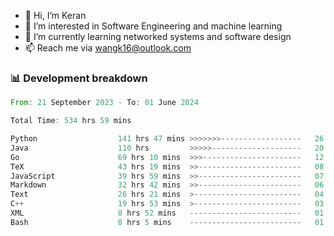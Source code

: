- 👋 Hi, I’m Keran
- 👀 I’m interested in Software Engineering and machine learning
- 🌱 I’m currently learning networked systems and software design
- 📫 Reach me via wangk16@outlook.com


###  📊 Development breakdown
<!--START_SECTION:waka-->

```rust
From: 21 September 2023 - To: 01 June 2024

Total Time: 534 hrs 59 mins

Python                  141 hrs 47 mins >>>>>>>------------------   26.26 %
Java                    110 hrs         >>>>>--------------------   20.37 %
Go                      69 hrs 10 mins  >>>----------------------   12.81 %
TeX                     43 hrs 19 mins  >>-----------------------   08.02 %
JavaScript              39 hrs 59 mins  >>-----------------------   07.41 %
Markdown                32 hrs 42 mins  >>-----------------------   06.06 %
Text                    26 hrs 21 mins  >------------------------   04.88 %
C++                     19 hrs 53 mins  >------------------------   03.68 %
XML                     8 hrs 52 mins   -------------------------   01.64 %
Bash                    8 hrs 5 mins    -------------------------   01.50 %
```

<!--END_SECTION:waka-->

<!---
keran-w/keran-w is a ✨ special ✨ repository because its `README.md` (this file) appears on your GitHub profile.
You can click the Preview link to take a look at your changes.
--->
